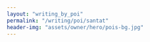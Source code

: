 ```yaml
---
layout: "writing_by_poi"
permalink: "/writing/poi/santat"
header-img: "assets/owner/hero/pois-bg.jpg"
---
```

